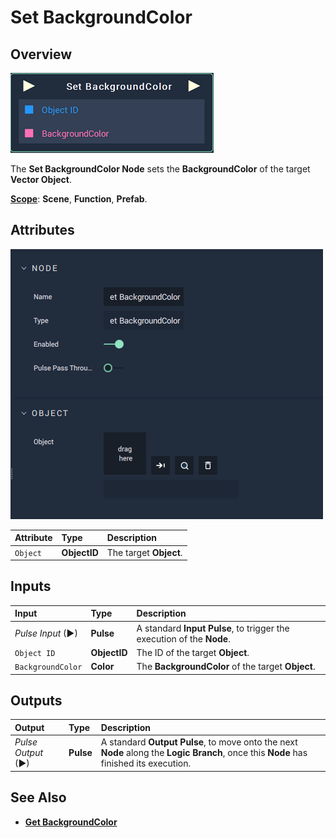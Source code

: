 # Set BackgroundColor

## Overview

![The Set BackgroundColor Node.](../../../.gitbook/assets/node-set-backgroundcolor.png)

The **Set BackgroundColor Node** sets the **BackgroundColor** of the target **Vector Object**.

[**Scope**](../../overview.md#scopes): **Scene**, **Function**, **Prefab**.

## Attributes

![The Set BackgroundColor Node Attributes.](../../../.gitbook/assets/node-set-backgroundcolor-attri.png)

| Attribute | Type | Description |
| :--- | :--- | :--- |
| `Object` | **ObjectID** | The target **Object**. |

## Inputs

| Input | Type | Description |
| :--- | :--- | :--- |
| _Pulse Input_ \(►\) | **Pulse** | A standard **Input Pulse**, to trigger the execution of the **Node**. |
| `Object ID` | **ObjectID** | The ID of the target **Object**. |
| `BackgroundColor` | **Color** | The **BackgroundColor** of the target **Object**. |

## Outputs

| Output | Type | Description |
| :--- | :--- | :--- |
| _Pulse Output_ \(►\) | **Pulse** | A standard **Output Pulse**, to move onto the next **Node** along the **Logic Branch**, once this **Node** has finished its execution. |

## See Also

* [**Get BackgroundColor**](getbackgroundcolor.md)

